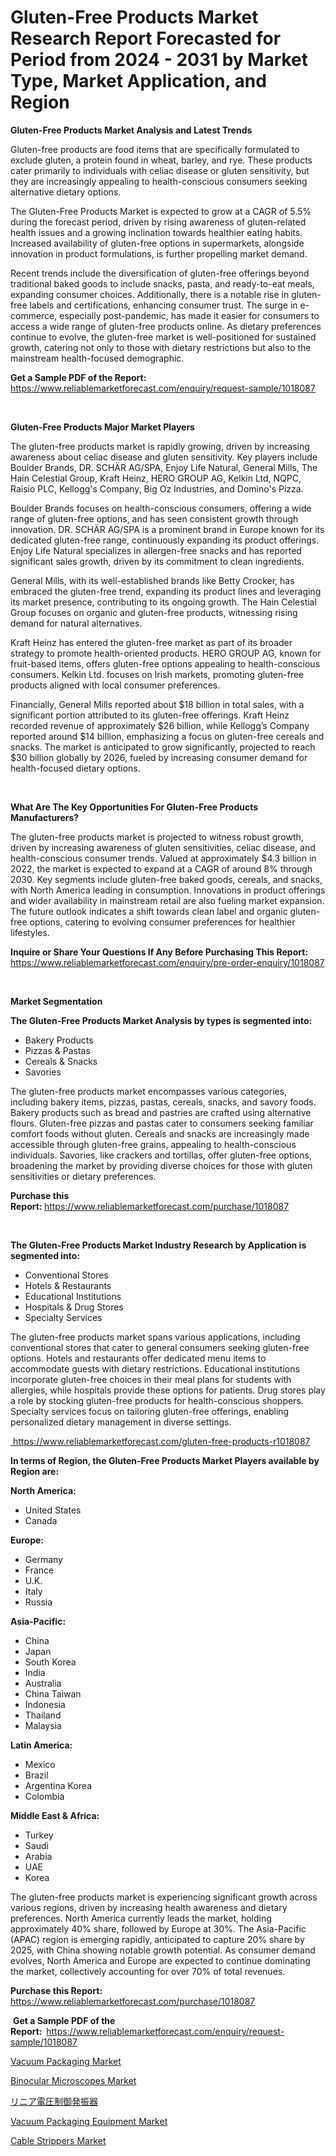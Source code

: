 <p><h1>Gluten-Free Products Market Research Report Forecasted for Period from 2024 -  2031 by Market Type, Market Application, and Region</h1></p><p><strong>Gluten-Free Products Market Analysis and Latest Trends</strong></p>
<p><p>Gluten-free products are food items that are specifically formulated to exclude gluten, a protein found in wheat, barley, and rye. These products cater primarily to individuals with celiac disease or gluten sensitivity, but they are increasingly appealing to health-conscious consumers seeking alternative dietary options. </p><p>The Gluten-Free Products Market is expected to grow at a CAGR of 5.5% during the forecast period, driven by rising awareness of gluten-related health issues and a growing inclination towards healthier eating habits. Increased availability of gluten-free options in supermarkets, alongside innovation in product formulations, is further propelling market demand. </p><p>Recent trends include the diversification of gluten-free offerings beyond traditional baked goods to include snacks, pasta, and ready-to-eat meals, expanding consumer choices. Additionally, there is a notable rise in gluten-free labels and certifications, enhancing consumer trust. The surge in e-commerce, especially post-pandemic, has made it easier for consumers to access a wide range of gluten-free products online. As dietary preferences continue to evolve, the gluten-free market is well-positioned for sustained growth, catering not only to those with dietary restrictions but also to the mainstream health-focused demographic.</p></p>
<p><strong>Get a Sample PDF of the Report:&nbsp;</strong> <a href="https://www.reliablemarketforecast.com/enquiry/request-sample/1018087?utm_campaign=1082&utm_medium=2&utm_source=Github&utm_content=ia&utm_term=17112024&utm_id=gluten-free-products">https://www.reliablemarketforecast.com/enquiry/request-sample/1018087</a></p>
<p>&nbsp;</p>
<p><strong>Gluten-Free Products Major Market Players</strong></p>
<p><p>The gluten-free products market is rapidly growing, driven by increasing awareness about celiac disease and gluten sensitivity. Key players include Boulder Brands, DR. SCHÄR AG/SPA, Enjoy Life Natural, General Mills, The Hain Celestial Group, Kraft Heinz, HERO GROUP AG, Kelkin Ltd, NQPC, Raisio PLC, Kellogg's Company, Big Oz Industries, and Domino's Pizza. </p><p>Boulder Brands focuses on health-conscious consumers, offering a wide range of gluten-free options, and has seen consistent growth through innovation. DR. SCHÄR AG/SPA is a prominent brand in Europe known for its dedicated gluten-free range, continuously expanding its product offerings. Enjoy Life Natural specializes in allergen-free snacks and has reported significant sales growth, driven by its commitment to clean ingredients.</p><p>General Mills, with its well-established brands like Betty Crocker, has embraced the gluten-free trend, expanding its product lines and leveraging its market presence, contributing to its ongoing growth. The Hain Celestial Group focuses on organic and gluten-free products, witnessing rising demand for natural alternatives.</p><p>Kraft Heinz has entered the gluten-free market as part of its broader strategy to promote health-oriented products. HERO GROUP AG, known for fruit-based items, offers gluten-free options appealing to health-conscious consumers. Kelkin Ltd. focuses on Irish markets, promoting gluten-free products aligned with local consumer preferences.</p><p>Financially, General Mills reported about $18 billion in total sales, with a significant portion attributed to its gluten-free offerings. Kraft Heinz recorded revenue of approximately $26 billion, while Kellogg’s Company reported around $14 billion, emphasizing a focus on gluten-free cereals and snacks. The market is anticipated to grow significantly, projected to reach $30 billion globally by 2026, fueled by increasing consumer demand for health-focused dietary options.</p></p>
<p>&nbsp;</p>
<p><strong>What Are The Key Opportunities For Gluten-Free Products Manufacturers?</strong></p>
<p><p>The gluten-free products market is projected to witness robust growth, driven by increasing awareness of gluten sensitivities, celiac disease, and health-conscious consumer trends. Valued at approximately $4.3 billion in 2022, the market is expected to expand at a CAGR of around 8% through 2030. Key segments include gluten-free baked goods, cereals, and snacks, with North America leading in consumption. Innovations in product offerings and wider availability in mainstream retail are also fueling market expansion. The future outlook indicates a shift towards clean label and organic gluten-free options, catering to evolving consumer preferences for healthier lifestyles.</p></p>
<p><strong>Inquire or Share Your Questions If Any Before Purchasing This Report:</strong> <a href="https://www.reliablemarketforecast.com/enquiry/pre-order-enquiry/1018087?utm_campaign=1082&utm_medium=2&utm_source=Github&utm_content=ia&utm_term=17112024&utm_id=gluten-free-products">https://www.reliablemarketforecast.com/enquiry/pre-order-enquiry/1018087</a></p>
<p>&nbsp;</p>
<p><strong>Market Segmentation</strong></p>
<p><strong>The Gluten-Free Products Market Analysis by types is segmented into:</strong></p>
<p><ul><li>Bakery Products</li><li>Pizzas & Pastas</li><li>Cereals & Snacks</li><li>Savories</li></ul></p>
<p><p>The gluten-free products market encompasses various categories, including bakery items, pizzas, pastas, cereals, snacks, and savory foods. Bakery products such as bread and pastries are crafted using alternative flours. Gluten-free pizzas and pastas cater to consumers seeking familiar comfort foods without gluten. Cereals and snacks are increasingly made accessible through gluten-free grains, appealing to health-conscious individuals. Savories, like crackers and tortillas, offer gluten-free options, broadening the market by providing diverse choices for those with gluten sensitivities or dietary preferences.</p></p>
<p><strong>Purchase this Report:&nbsp;</strong><a href="https://www.reliablemarketforecast.com/purchase/1018087?utm_campaign=1082&utm_medium=2&utm_source=Github&utm_content=ia&utm_term=17112024&utm_id=gluten-free-products">https://www.reliablemarketforecast.com/purchase/1018087</a></p>
<p>&nbsp;</p>
<p><strong>The Gluten-Free Products Market Industry Research by Application is segmented into:</strong></p>
<p><ul><li>Conventional Stores</li><li>Hotels & Restaurants</li><li>Educational Institutions</li><li>Hospitals & Drug Stores</li><li>Specialty Services</li></ul></p>
<p><p>The gluten-free products market spans various applications, including conventional stores that cater to general consumers seeking gluten-free options. Hotels and restaurants offer dedicated menu items to accommodate guests with dietary restrictions. Educational institutions incorporate gluten-free choices in their meal plans for students with allergies, while hospitals provide these options for patients. Drug stores play a role by stocking gluten-free products for health-conscious shoppers. Specialty services focus on tailoring gluten-free offerings, enabling personalized dietary management in diverse settings.</p></p>
<p><a href="https://www.reliablemarketforecast.com/gluten-free-products-r1018087?utm_campaign=1082&utm_medium=2&utm_source=Github&utm_content=ia&utm_term=17112024&utm_id=gluten-free-products">&nbsp;https://www.reliablemarketforecast.com/gluten-free-products-r1018087</a></p>
<p><strong>In terms of Region, the Gluten-Free Products Market Players available by Region are:</strong></p>
<p>
    <p> <strong> North America: </strong>
        <ul>
            <li>United States</li>
            <li>Canada</li>
        </ul>
        </p> 
    <p> <strong> Europe: </strong>
        <ul>
            <li>Germany</li>
            <li>France</li>
            <li>U.K.</li>
            <li>Italy</li>
            <li>Russia</li>
        </ul>
        </p> 
    <p> <strong> Asia-Pacific: </strong>
        <ul>
            <li>China</li>
            <li>Japan</li>
            <li>South Korea</li>
            <li>India</li>
            <li>Australia</li>
            <li>China Taiwan</li>
            <li>Indonesia</li>
            <li>Thailand</li>
            <li>Malaysia</li>
        </ul>
        </p> 
    <p> <strong> Latin America: </strong>
        <ul>
            <li>Mexico</li>
            <li>Brazil</li>
            <li>Argentina Korea</li>
            <li>Colombia</li>
        </ul>
        </p> 
    <p> <strong> Middle East & Africa: </strong>
        <ul>
            <li>Turkey</li>
            <li>Saudi</li>
            <li>Arabia</li>
            <li>UAE</li>
            <li>Korea</li>
        </ul>
    </p>
    </p>
<p><p>The gluten-free products market is experiencing significant growth across various regions, driven by increasing health awareness and dietary preferences. North America currently leads the market, holding approximately 40% share, followed by Europe at 30%. The Asia-Pacific (APAC) region is emerging rapidly, anticipated to capture 20% share by 2025, with China showing notable growth potential. As consumer demand evolves, North America and Europe are expected to continue dominating the market, collectively accounting for over 70% of total revenues.</p></p>
<p><strong>Purchase this Report: </strong><a href="https://www.reliablemarketforecast.com/purchase/1018087?utm_campaign=1082&utm_medium=2&utm_source=Github&utm_content=ia&utm_term=17112024&utm_id=gluten-free-products">https://www.reliablemarketforecast.com/purchase/1018087</a></p>
<p>&nbsp;<strong>Get a Sample PDF of the Report:&nbsp;&nbsp;</strong><a href="https://www.reliablemarketforecast.com/enquiry/request-sample/1018087?utm_campaign=1082&utm_medium=2&utm_source=Github&utm_content=ia&utm_term=17112024&utm_id=gluten-free-products">https://www.reliablemarketforecast.com/enquiry/request-sample/1018087</a></p>
<p><strong></strong></p>
<p><p><a href="https://issuu.com/reportprime-2/docs/vacuum-packaging-market-size-2030.p_f0a4436428529d?utm_campaign=1082&utm_medium=2&utm_source=Github&utm_content=ia&utm_term=17112024&utm_id=gluten-free-products">Vacuum Packaging Market</a></p><p><a href="https://www.linkedin.com/pulse/binocular-microscopes-market-outlook-complete-industry-6rlke?utm_campaign=1082&utm_medium=2&utm_source=Github&utm_content=ia&utm_term=17112024&utm_id=gluten-free-products">Binocular Microscopes Market</a></p><p><a href="https://github.com/lababdou/Market-Research-Report-List-6/blob/main/378009624475.md?utm_campaign=1082&utm_medium=2&utm_source=Github&utm_content=ia&utm_term=17112024&utm_id=gluten-free-products">リニア電圧制御発振器</a></p><p><a href="https://issuu.com/reportprime-2/docs/vacuum-packaging-equipment-market-s_7747c2556f7043?utm_campaign=1082&utm_medium=2&utm_source=Github&utm_content=ia&utm_term=17112024&utm_id=gluten-free-products">Vacuum Packaging Equipment Market</a></p><p><a href="https://www.linkedin.com/pulse/decoding-cable-strippers-market-signals-growth-algorithms-dfire?utm_campaign=1082&utm_medium=2&utm_source=Github&utm_content=ia&utm_term=17112024&utm_id=gluten-free-products">Cable Strippers Market</a></p></p>